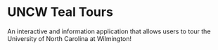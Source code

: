 # UNCW Teal Tours
 An interactive and information application that allows users to tour the University of North Carolina at Wilmington! 
